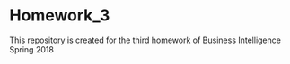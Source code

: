 # Homework_3
This repository is created for the third homework of Business Intelligence Spring 2018
